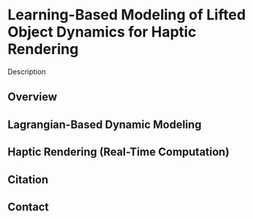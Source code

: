 # Learning-Based Modeling of Lifted Object Dynamics for Haptic Rendering

Description

## Overview

## Lagrangian-Based Dynamic Modeling

## Haptic Rendering (Real-Time Computation)

## Citation

## Contact